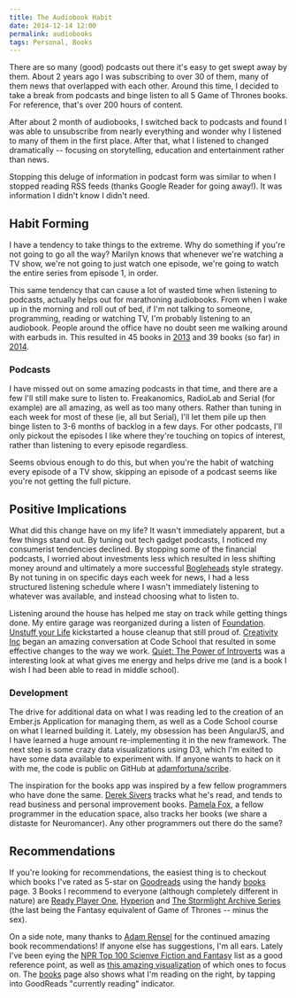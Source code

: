 ```yaml
---
title: The Audiobook Habit
date: 2014-12-14 12:00
permalink: audiobooks
tags: Personal, Books
---
```


There are so many (good) podcasts out there it's easy to get swept away by them. About 2 years ago I was subscribing to over 30 of them, many of them news that overlapped with each other. Around this time, I decided to take a break from podcasts and binge listen to all 5 Game of Thrones books. For reference, that's over 200 hours of content.

After about 2 month of audiobooks, I switched back to podcasts and found I was able to unsubscribe from nearly everything and wonder why I listened to many of them in the first place. After that, what I listened to changed dramatically -- focusing on storytelling, education and entertainment rather than news.

Stopping this deluge of information in podcast form was similar to when I stopped reading RSS feeds (thanks Google Reader for going away!). It was information I didn't know I didn't need.

## Habit Forming

I have a tendency to take things to the extreme. Why do something if you're not going to go all the way? Marilyn knows that whenever we're watching a TV show, we're not going to just watch one episode, we're going to watch the entire series from episode 1, in order.

This same tendency that can cause a lot of wasted time when listening to podcasts, actually helps out for marathoning audiobooks. From when I wake up in the morning and roll out of bed, if I'm not talking to someone, programming, reading or watching TV, I'm probably listening to an audiobook. People around the office have no doubt seen me walking around with earbuds in. This resulted in 45 books in [2013](/books/#/?readAfter=2013-01-01&readBefore=2014-01-01) and 39 books (so far) in [2014](http://adamfortuna.com/books/#/?readAfter=2014-01-01&readBefore=2015-01-01).

### Podcasts

I have missed out on some amazing podcasts in that time, and there are a few I'll still make sure to listen to. Freakanomics, RadioLab and Serial (for example) are all amazing, as well as too many others. Rather than tuning in each week for most of these (ie, all but Serial), I'll let them pile up then binge listen to 3-6 months of backlog in a few days. For other podcasts, I'll only pickout the episodes I like where they're touching on topics of interest, rather than listening to every episode regardless.

Seems obvious enough to do this, but when you're the habit of watching every episode of a TV show, skipping an episode of a podcast seems like you're not getting the full picture.

## Positive Implications



What did this change have on my life? It wasn't immediately apparent, but a few things stand out. By tuning out tech gadget podcasts, I noticed my consumerist tendencies declined. By stopping some of the financial podcasts, I worried about investments less which resulted in less shifting money around and ultimately a more successful [Bogleheads](http://www.bogleheads.org/) style strategy. By not tuning in on specific days each week for news, I had a less structured listening schedule where I wasn't immediately listening to whatever was available, and instead choosing what to listen to.

Listening around the house has helped me stay on track while getting things done. My entire garage was reorganized during a listen of [Foundation](http://adamfortuna.com/books/#/books/0380508567). [Unstuff your Life](http://adamfortuna.com/books/#/books/1583333894) kickstarted a house cleanup that still proud of. [Creativity Inc](http://adamfortuna.com/books/#/books/0812993012) began an amazing conversation at Code School that resulted in some effective changes to the way we work. [Quiet: The Power of Introverts](http://adamfortuna.com/books/#/books/0307352145) was a interesting look at what gives me energy and helps drive me (and is a book I wish I had been able to read in middle school).

### Development

The drive for additional data on what I was reading led to the creation of an Ember.js Application for managing them, as well as a Code School course on what I learned building it. Lately, my obsession has been AngularJS, and I have learned a huge amount re-implementing it in the new framework. The next step is some crazy data visualizations using D3, which I'm exited to have some data available to experiment with. If anyone wants to hack on it with me, the code is public on GitHub at [adamfortuna/scribe](https://github.com/adamfortuna/scribe).

The inspiration for the books app was inspired by a few fellow programmers who have done the same. [Derek Sivers](http://sivers.org/book) tracks what he's read, and tends to read business and personal improvement books. [Pamela Fox](http://www.pamelafox.org/readinglist), a fellow programmer in the education space, also tracks her books (we share a distaste for Neuromancer). Any other programmers out there do the same?

## Recommendations


If you're looking for recommendations, the easiest thing is to checkout which books I've rated as 5-star on [Goodreads](http://goodreads.com) using the handy [books](/books/#/?rating=5) page. 3 Books I recommend to everyone (although completely different in nature) are [Ready Player One](/books/#/books/030788743X), [Hyperion](/books/#/books/0553283685) and [The Stormlight Archive Series](/books/#/books/0765326353) (the last being the Fantasy equivalent of Game of Thrones -- minus the sex).

On a side note, many thanks to [Adam Rensel](https://twitter.com/adamrensel) for the continued amazing book recommendations! If anyone else has suggestions, I'm all ears. Lately I've been eying the [NPR Top 100 Scienve Fiction and Fantasy](http://www.npr.org/2011/08/11/139085843/your-picks-top-100-science-fiction-fantasy-books) list as a good reference point, as well as [this amazing visualization](/images/books/nprtop100.jpg) of which ones to focus on. The [books](/books) page also shows what I'm reading on the right, by tapping into GoodReads "currently reading" indicator.
